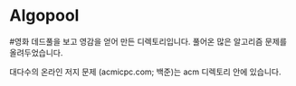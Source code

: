 # Algopool


#영화 데드풀을 보고 영감을 얻어 만든 디렉토리입니다. 풀어온 많은 알고리즘 문제를 올려두었습니다.
 
 대다수의 온라인 저지 문제 (acmicpc.com; 백준)는 acm 디렉토리 안에 있습니다.
 
 
